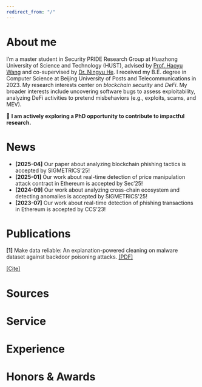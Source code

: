 ```yaml
---
redirect_from: "/"
---
```

<script>
  function toggleCitation() {
    const box = document.getElementById('citation-box');
    box.style.display = (box.style.display === 'none' || box.style.display === '') ? 'block' : 'none';
  }
</script>


# About me
I’m a master student in Security PRIDE Research Group at Huazhong University of Science and Technology (HUST), advised by [Prof. Haoyu Wang](https://howiepku.github.io/index.html) and co-supervised by [Dr. Ningyu He](https://ningyu-he.notion.site/Ningyu-s-Homepage-74990eabecda4c5b9cd0e90762ebc7a9). I received my B.E. degree in Computer Science at Beijing University of Posts and Telecommunications in 2023. 
My research interests center on *blockchain security* and *DeFi*. My broader interests include uncovering software bugs to assess exploitability, analyzing DeFi activities to pretend misbehaviors (e.g., exploits, scams, and MEV).

:rocket: **I am actively exploring a PhD opportunity to contribute to impactful research.**

# News
* **[2025-04]** Our paper about analyzing blockchain phishing tactics is accepted by SIGMETRICS'25!
* **[2025-01]** Our work about real-time detection of price manipulation attack contract in Ethereum is accepted by Sec’25!
* **[2024-09]** Our work about analyzing cross-chain ecosystem and detecting anomalies is accepted by SIGMETRICS'25!
* **[2023-07]** Our work about real-time detection of phishing transactions in Ethereum is accepted by CCS'23!


# Publications
**[1]** Make data reliable: An explanation-powered cleaning on malware dataset against backdoor poisoning attacks.  [[PDF]](https://dl.acm.org/doi/pdf/10.1145/3564625.3564661) <p class="view">
  <a href="javascript:void(0);" onclick="toggleCitation()">[Cite]</a>
</p>

<div id="citation-box" style="display:none; border: 1px solid #ccc; padding: 15px; background-color: #f9f9f9; max-width: 500px; margin-top: 10px;">
  <pre>
@inproceedings{10.1145/3564625.3564661, 
author = {Wang, Xutong and Liu, Chaoge and Hu, Xiaohui and Wang, Zhi and Yin, Jie and Cui, Xiang},
title = {Make Data Reliable: An Explanation-powered Cleaning on Malware Dataset Against Backdoor Poisoning Attacks},
year = {2022},
isbn = {9781450397599},
publisher = {Association for Computing Machinery},
address = {New York, NY, USA},
url = {https://doi.org/10.1145/3564625.3564661},
doi = {10.1145/3564625.3564661},
abstract = {Machine learning (ML) based Malware classification provides excellent performance and has been deployed in various real-world applications. Training for malware classification often relies on crowdsourced threat feeds, which exposes a natural attack injection point. Considering a real-world threat model for backdoor poisoning attacks on a malware dataset, because attackers are generally considered to have no control over the sample-labeling process, they conduct a clean-label attack, a more realistic scenario, by generating backdoored benign binaries that will be disseminated through threat intelligence platforms and poison the datasets for downstream malware classifiers. To avoid the threat of backdoor poisoned datasets, we propose an explanation-powered defense methodology called make data reliable (MDR), which is a general and effective mitigation to ensure the reliability of datasets by removing backdoored samples. We use a surrogate model and explanation tool Shapley Additive exPlanations (SHAP) to filter suspicious samples, then perform watermark identification based on the filtered suspicious samples, and finally remove samples with the identified watermark to construct a reliable dataset. We conduct extensive experiments on two typical datasets that were manually poisoned using different attack strategies. Experimental results show that the MDR achieves backdoored samples removal rate greater than 99.0% for different datasets and attack conditions, while maintaining an extremely low false positive rate of less than 0.1%. Furthermore, to confirm the generality of MDR, we use different models to perform a model-agnostic evaluation. The results show that, MDR is a general methodology that does not rely on any specific model.},
booktitle = {Proceedings of the 38th Annual Computer Security Applications Conference},
pages = {267–278},
numpages = {12},
keywords = {model-agnostic, backdoor poisoning attack, ML malware classification, Explanation-powered},
location = {Austin, TX, USA},
series = {ACSAC '22}
  </pre>
</div>

# Sources

# Service

# Experience

# Honors & Awards